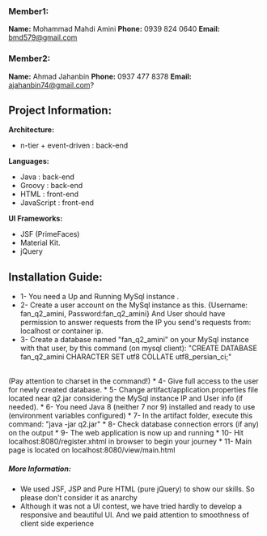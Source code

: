 ### Member1:
**Name:** Mohammad Mahdi Amini
**Phone:** 0939 824 0640
**Email:** bmd579@gmail.com

### Member2:
**Name:** Ahmad Jahanbin
**Phone:** 0937 477 8378
**Email:** ajahanbin74@gmail.com?

## Project Information:

**Architecture:**
* n-tier + event-driven : back-end

**Languages:**
* Java : back-end
* Groovy : back-end
* HTML : front-end
* JavaScript : front-end

**UI Frameworks:**
* JSF (PrimeFaces)
* Material Kit. 
* jQuery

## Installation Guide: 
* 1- You need a Up and Running MySql instance .
* 2- Create a user account on the MySql instance as this.
 {Username: fan_q2_amini, Password:fan_q2_amini} 
 And User should have permission to answer requests from the IP you send's requests from: localhost or container ip.
* 3- Create a database named "fan_q2_amini" on your MySql instance with that user, by this command (on mysql client): 
"CREATE 
DATABASE fan_q2_amini CHARACTER SET utf8 COLLATE utf8_persian_ci;"
<br>
(Pay attention to charset in the command!) 
* 4- Give full access to the user for newly created database. 
* 5- Change artifact/application.properties file located near q2.jar considering the MySql instance IP and User info (if 
needed). 
* 6- You need Java 8 (neither 7 nor 9) installed and ready to use (environment variables configured) 
* 7- In the artifact folder, execute this command: "java -jar q2.jar" 
* 8- Check database connection errors (if any) on the output
* 9- The web application is now up and running 
* 10- Hit localhost:8080/register.xhtml in browser to begin your journey
* 11- Main page is located on localhost:8080/view/main.html 

##### More Information:
* We used JSF, JSP and Pure HTML (pure jQuery) to show our skills. So please don't consider it as anarchy
* Although it was not a UI contest, we have tried hardly to develop a responsive and beautiful UI. And we 
paid attention to smoothness of client side experience

